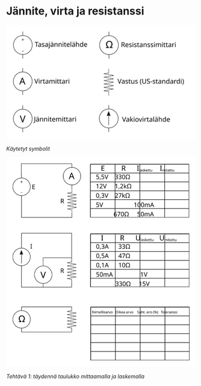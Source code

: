 # Jännite, virta ja resistanssi

![Käytetyt symbolit](symbolit.svg)

*Käytetyt symbolit*

![Tehtävä 1](urimittaus.svg)

*Tehtävä 1: täydennä taulukko mittaamalla ja laskemalla*

